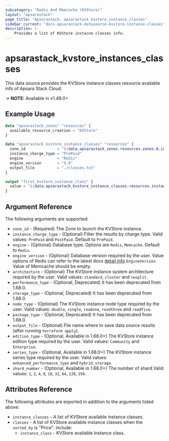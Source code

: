 ```yaml
---
subcategory: "Redis And Memcache (KVStore)"
layout: "apsarastack"
page_title: "Apsarastack: apsarastack_kvstore_instance_classes"
sidebar_current: "docs-apsarastack-datasource-kvstore-instance-classes"
description: |-
    Provides a list of KVStore instacne classes info.
---
```


# apsarastack\_kvstore\_instances\_classes

This data source provides the KVStore instance classes resource available info of Apsara Stack Cloud.

-> **NOTE:** Available in v1.49.0+

## Example Usage

```tf
data "apsarastack_zones" "resources" {
  available_resource_creation = "KVStore"
}

data "apsarastack_kvstore_instance_classes" "resources" {
  zone_id              = "${data.apsarastack_zones.resources.zones.0.id}"
  instance_charge_type = "PrePaid"
  engine               = "Redis"
  engine_version       = "5.0"
  output_file          = "./classes.txt"
}

output "first_kvstore_instance_class" {
  value = "${data.apsarastack_kvstore_instance_classes.resources.instance_classes}"
}
```

## Argument Reference

The following arguments are supported:

* `zone_id` - (Required) The Zone to launch the KVStore instance.
* `instance_charge_type` - (Optional) Filter the results by charge type. Valid values: `PrePaid` and `PostPaid`. Default to `PrePaid`.
* `engine` - (Optional) Database type. Options are `Redis`, `Memcache`. Default to `Redis`.
* `engine_version` - (Optional) Database version required by the user. Value options of Redis can refer to the latest docs [detail info](https://www.alibabacloud.com/help/doc-detail/60873.htm) `EngineVersion`. Value of Memcache should be empty.
* `architecture` - (Optional) The KVStore instance system architecture required by the user. Valid values: `standard`, `cluster` and `rwsplit`.
* `performance_type` - (Optional, Deprecated) It has been deprecated from 1.68.0. 
* `storage_type` - (Optional, Deprecated) It has been deprecated from 1.68.0. 
* `node_type` - (Optional) The KVStore instance node type required by the user. Valid values: `double`, `single`, `readone`, `readthree` and `readfive`.
* `package_type` - (Optional, Deprecated) It has been deprecated from 1.68.0.
* `output_file` - (Optional) File name where to save data source results (after running `terraform apply`).
* `edition_type` - (Optional, Available in 1.68.0+) The KVStore instance edition type required by the user. Valid values: `Community` and `Enterprise`.
* `series_type` - (Optional, Available in 1.68.0+) The KVStore instance series type required by the user. Valid values: `enhanced_performance_type` and `hybrid_storage`.
* `shard_number` - (Optional, Available in 1.68.0+) The number of shard.Valid values: `1`, `2`, `4`, `8`, `16`, `32`, `64`, `128`, `256`.

## Attributes Reference

The following attributes are exported in addition to the arguments listed above:

* `instance_classes` - A list of KVStore available instance classes.
* `classes` - A list of KVStore available instance classes when the `sorted_by` is "Price". include:
  * `instance_class` - KVStore available instance class.
    

